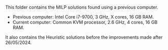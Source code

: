 This folder contains the MILP solutions found using a previous computer.
- Previous computer: Intel Core i7-9700, 3 GHz, X cores, 16 GB RAM.
- Current computer: Common KVM processor, 2.6 GHz, 4 cores, 16 GB RAM.

It also contains the Heuristic solutions before the improvements made after 26/05/2024.
